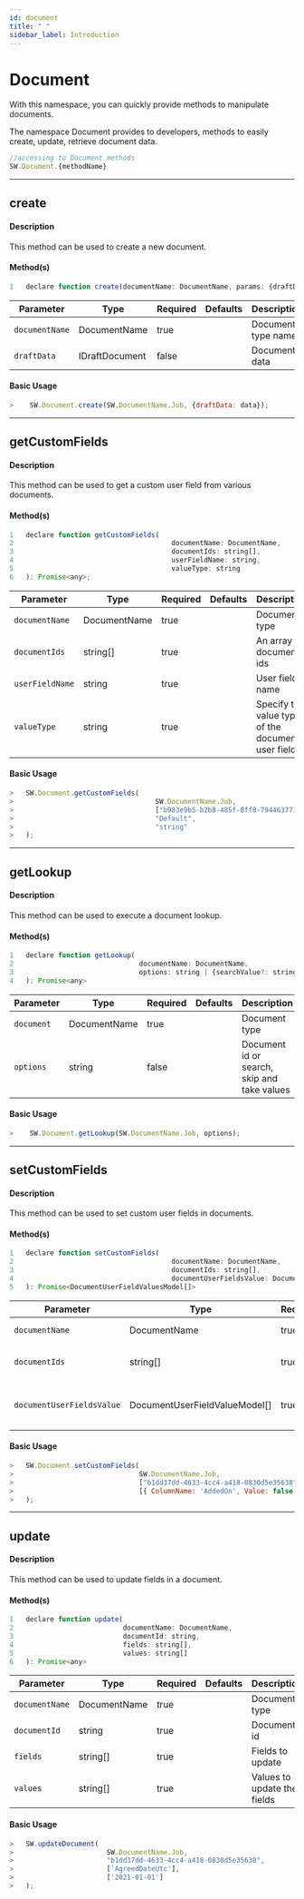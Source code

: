```yaml
---
id: document
title: " "
sidebar_label: Introduction
---
```


# Document

With this namespace, you can quickly provide methods to manipulate documents.

The namespace Document provides to developers, methods to easily create, update, retrieve document data.

```javascript
//accessing to Document methods
SW.Document.{methodName}
```

---

## create

#### Description

This method can be used to create a new document.

#### Method(s)

```javascript
1   declare function create(documentName: DocumentName, params: {draftData?: IDraftDocument} = {}): void;
```

<table className="custom-table">
    <thead>
        <tr>
            <th>Parameter</th>
            <th>Type</th>
            <th>Required</th>
            <th>Defaults</th>
            <th>Description</th>
        </tr>
    </thead>
    <tbody>
         <tr className="selected">
            <td><code>documentName</code></td>
            <td>DocumentName</td>
            <td>true</td>
            <td></td>
            <td>Document's type name</td>
        </tr>
        <tr className="selected">
            <td><code>draftData</code></td>
            <td>IDraftDocument</td>
            <td>false</td>
            <td></td>
            <td>Document data</td>
        </tr>
    </tbody>
</table>

#### Basic Usage

```javascript
>    SW.Document.create(SW.DocumentName.Job, {draftData: data});
```

---

## getCustomFields

#### Description

This method can be used to get a custom user field from various documents.

#### Method(s)

```javascript
1   declare function getCustomFields(   
2                                       documentName: DocumentName, 
3                                       documentIds: string[], 
4                                       userFieldName: string, 
5                                       valueType: string
6   ): Promise<any>;
```

<table className="custom-table">
    <thead>
        <tr>
            <th>Parameter</th>
            <th>Type</th>
            <th>Required</th>
            <th>Defaults</th>
            <th>Description</th>
        </tr>
    </thead>
    <tbody>
         <tr className="selected">
            <td><code>documentName</code></td>
            <td>DocumentName</td>
            <td>true</td>
            <td></td>
            <td>Document's type</td>
        </tr>
         <tr className="selected">
            <td><code>documentIds</code></td>
            <td>string[]</td>
            <td>true</td>
            <td></td>
            <td>An array of document ids</td>
        </tr>
        <tr className="selected">
            <td><code>userFieldName</code></td>
            <td>string</td>
            <td>true</td>
            <td></td>
            <td>User field name</td>
        </tr>
        <tr className="selected">
            <td><code>valueType</code></td>
            <td>string</td>
            <td>true</td>
            <td></td>
            <td>Specify the value type of the document user field</td>
        </tr>
    </tbody>
</table>

#### Basic Usage

```javascript
>   SW.Document.getCustomFields(
>                                   SW.DocumentName.Job,
>                                   ["b983e9b5-b2b8-485f-8ff8-794463771bcc"], 
>                                   "Default", 
>                                   "string"
>   );
```

---

## getLookup

#### Description

This method can be used to execute a document lookup.
#### Method(s)

```javascript
1   declare function getLookup(
2                               documentName: DocumentName, 
3                               options: string | {searchValue?: string, skip?: number, take?: number} = {}
4   ): Promise<any> 
```

<table className="custom-table">
    <thead>
        <tr>
            <th>Parameter</th>
            <th>Type</th>
            <th>Required</th>
            <th>Defaults</th>
            <th>Description</th>
        </tr>
    </thead>
    <tbody>
         <tr className="selected">
            <td><code>document</code></td>
            <td>DocumentName</td>
            <td>true</td>
            <td></td>
            <td>Document type</td>
        </tr>
        <tr className="selected">
            <td><code>options</code></td>
            <td>string</td>
            <td>false</td>
            <td></td>
            <td>Document id or search, skip and take values</td>
        </tr>
    </tbody>
</table>

#### Basic Usage

```javascript
>    SW.Document.getLookup(SW.DocumentName.Job, options);
```

---

## setCustomFields

#### Description

This method can be used to set custom user fields in documents.

#### Method(s)

```javascript
1   declare function setCustomFields(
2                                       documentName: DocumentName, 
3                                       documentIds: string[], 
4                                       documentUserFieldsValue: DocumentUserFieldValueModel[]
5   ): Promise<DocumentUserFieldValuesModel[]>
```

<table className="custom-table">
    <thead>
        <tr>
            <th>Parameter</th>
            <th>Type</th>
            <th>Required</th>
            <th>Defaults</th>
            <th>Description</th>
        </tr>
    </thead>
    <tbody>
        <tr className="selected">
            <td><code>documentName</code></td>
            <td>DocumentName</td>
            <td>true</td>
            <td></td>
            <td>Document's type</td>
        </tr>
         <tr className="selected">
            <td><code>documentIds</code></td>
            <td>string[]</td>
            <td>true</td>
            <td></td>
            <td>An array of document ids</td>
        </tr>
        <tr className="selected">
            <td><code>documentUserFieldsValue</code></td>
            <td>DocumentUserFieldValueModel[]</td>
            <td>true</td>
            <td></td>
            <td>User fields to set into the passed documents</td>
        </tr>
    </tbody>
</table>

#### Basic Usage

```javascript
>   SW.Document.setCustomFields(
>                               SW.DocumentName.Job,
>                               ["b1dd37dd-4633-4cc4-a418-0830d5e35638"], 
>                               [{ ColumnName: 'AddedOn', Value: false, ColumnDataTypeId: 0 }]
>   );
```

---

## update

#### Description

This method can be used to update fields in a document.

#### Method(s)

```javascript
1   declare function update(
2                           documentName: DocumentName,
3                           documentId: string,
4                           fields: string[],
5                           values: string[]
6   ): Promise<any>
```

<table className="custom-table">
    <thead>
        <tr>
            <th>Parameter</th>
            <th>Type</th>
            <th>Required</th>
            <th>Defaults</th>
            <th>Description</th>
        </tr>
    </thead>
    <tbody>
       <tr className="selected">
            <td><code>documentName</code></td>
            <td>DocumentName</td>
            <td>true</td>
            <td></td>
            <td>Document type</td>
        </tr>
         <tr className="selected">
            <td><code>documentId</code></td>
            <td>string</td>
            <td>true</td>
            <td></td>
            <td>Document id</td>
        </tr>
        <tr className="selected">
            <td><code>fields</code></td>
            <td>string[]</td>
            <td>true</td>
            <td></td>
            <td>Fields to update</td>
        </tr>
        <tr className="selected">
            <td><code>values</code></td>
            <td>string[]</td>
            <td>true</td>
            <td></td>
            <td>Values to update the fields</td>
        </tr>
    </tbody>
</table>

#### Basic Usage

```javascript
>   SW.updateDocument(
>                       SW.DocumentName.Job, 
>                       "b1dd37dd-4633-4cc4-a418-0830d5e35638", 
>                       ['AgreedDateUtc'], 
>                       ['2021-01-01']
>   );
```